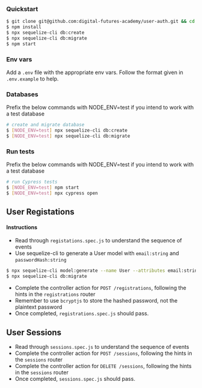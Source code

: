 ### Quickstart
```sh
$ git clone git@github.com:digital-futures-academy/user-auth.git && cd user-auth
$ npm install
$ npx sequelize-cli db:create
$ npx sequelize-cli db:migrate
$ npm start
```

### Env vars
Add a `.env` file with the appropriate env vars. Follow the format given in `.env.example` to help.

### Databases
Prefix the below commands with NODE_ENV=test if you intend to work with a test database
```sh
# create and migrate database
$ [NODE_ENV=test] npx sequelize-cli db:create
$ [NODE_ENV=test] npx sequelize-cli db:migrate
```

### Run tests
Prefix the below commands with NODE_ENV=test if you intend to work with a test database
```sh
# run Cypress tests
$ [NODE_ENV=test] npm start
$ [NODE_ENV=test] npx cypress open
```


## User Registations

#### Instructions

- Read through `registations.spec.js` to understand the sequence of events
- Use sequelize-cli to generate a User model with `email:string` and `passwordHash:string`
```sh
$ npx sequelize-cli model:generate --name User --attributes email:string,passwordHash:string
$ npx sequelize-cli db:migrate
```
- Complete the controller action for `POST /registrations`, following the hints in the `registrations` router
- Remember to use `bcryptjs` to store the hashed password, not the plaintext password
- Once completed, `registrations.spec.js` should pass.

## User Sessions

- Read through `sessions.spec.js` to understand the sequence of events
- Complete the controller action for `POST /sessions`, following the hints in the `sessions` router
- Complete the controller action for `DELETE /sessions`, following the hints in the `sessions` router
- Once completed, `sessions.spec.js` should pass.
